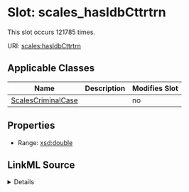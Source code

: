 

# Slot: scales_hasIdbCttrtrn




This slot occurs 121785 times.


URI: [scales:hasIdbCttrtrn](http://schemas.scales-okn.org/rdf/scales#hasIdbCttrtrn)



<!-- no inheritance hierarchy -->





## Applicable Classes

| Name | Description | Modifies Slot |
| --- | --- | --- |
| [ScalesCriminalCase](../classes/ScalesCriminalCase.md) |  |  no  |







## Properties

* Range: [xsd:double](http://www.w3.org/2001/XMLSchema#double)







## LinkML Source

<details>

```yaml
name: scales_hasIdbCttrtrn
from_schema: okns:scales-kg
rank: 1000
slot_uri: scales:hasIdbCttrtrn
alias: scales_hasIdbCttrtrn
domain_of:
- scales_CriminalCase
range: double

```
</details>